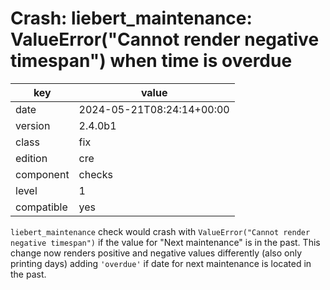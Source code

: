 [//]: # (werk v2)
# Crash: liebert_maintenance: ValueError("Cannot render negative timespan") when time is overdue

key        | value
---------- | ---
date       | 2024-05-21T08:24:14+00:00
version    | 2.4.0b1
class      | fix
edition    | cre
component  | checks
level      | 1
compatible | yes

`liebert_maintenance` check would crash with `ValueError("Cannot render negative timespan")` if the
value for "Next maintenance" is in the past.
This change now renders positive and negative values differently (also only printing days) adding
`'overdue'` if date for next maintenance is located in the past.
